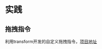 # 实践

## 拖拽指令

利用transform开发的自定义拖拽指令，[项目地址](https://github.com/goodboy-yes/my-code/tree/master/vue-drag)